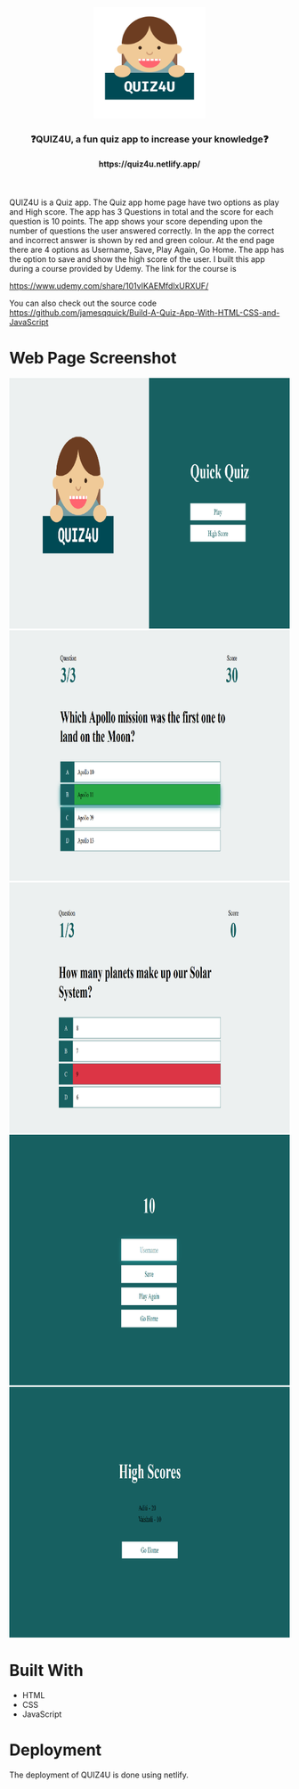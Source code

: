 <p align="center">
  <img width="200" height="200" src="https://github.com/deshmukhpranoti/QUIZ4U/blob/master/logo_transparent.png">
</p>
<h3 align="center"> ❓QUIZ4U, a fun quiz app to increase your knowledge❓ </h3> 
<h4 align="center">https://quiz4u.netlify.app/</h4>
<br>
<br>
QUIZ4U is a Quiz app. The Quiz app home page have two options as play and High score. The app has 3 Questions in total and the score for each question is 10 points. The app shows your score depending upon the number of questions the user answered correctly. In the app the correct and incorrect answer is shown by red and green colour. At the end page there are 4 options as Username, Save, Play Again, Go Home. The app has the option to save and show the high score of the user.
I built this app during a course provided by Udemy. The link for the course is 

<https://www.udemy.com/share/101vIKAEMfdlxURXUF/>

You can also check out the source code 
<https://github.com/jamesqquick/Build-A-Quiz-App-With-HTML-CSS-and-JavaScript>

# Web Page Screenshot

<img src="https://github.com/deshmukhpranoti/QUIZ4U/blob/master/Screenshot1.png" width="680" height="450">
<img src="https://github.com/deshmukhpranoti/QUIZ4U/blob/master/Screenshot2.png" width="680" height="450">
<img src="https://github.com/deshmukhpranoti/QUIZ4U/blob/master/Screenshot3.png" width="680" height="450">
<img src="https://github.com/deshmukhpranoti/QUIZ4U/blob/master/Screenshot4.png" width="680" height="450">
<img src="https://github.com/deshmukhpranoti/QUIZ4U/blob/master/Screenshot5.png" width="680" height="450">

# Built With
* HTML
* CSS
* JavaScript

# Deployment
The deployment of QUIZ4U is done using netlify.



